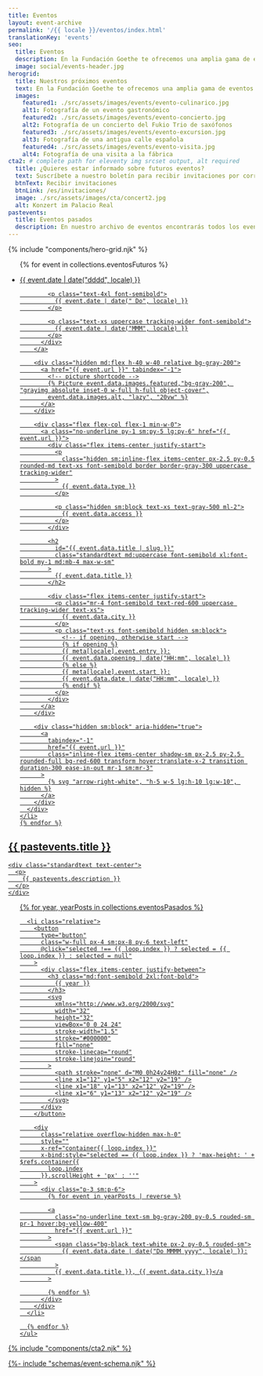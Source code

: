 ```yaml
---
title: Eventos
layout: event-archive
permalink: '/{{ locale }}/eventos/index.html'
translationKey: 'events'
seo:
  title: Eventos
  description: En la Fundación Goethe te ofrecemos una amplia gama de eventos únicos. Conciertos, visitas guiadas, exposiciones o excursiones
  image: social/events-header.jpg
herogrid:
  title: Nuestros próximos eventos
  text: En la Fundación Goethe te ofrecemos una amplia gama de eventos únicos. Conciertos, visitas guiadas, exposiciones o excursiones con almuerzo y cata de vinos.
  images:
    featured1: ./src/assets/images/events/evento-culinarico.jpg
    alt1: Fotografía de un evento gastronómico
    featured2: ./src/assets/images/events/evento-concierto.jpg
    alt2: Fotografía de un concierto del Fukio Trio de saxófonos
    featured3: ./src/assets/images/events/evento-excursion.jpg
    alt3: Fotografía de una antigua calle española
    featured4: ./src/assets/images/events/evento-visita.jpg
    alt4: Fotografía de una visita a la fábrica
cta2: # complete path for eleventy img srcset output, alt required
  title: ¿Quieres estar informado sobre futuros eventos?
  text: Suscríbete a nuestro boletín para recibir invitaciones por correo electrónico. En los correos electrónicos recibirás información sobre los eventos planeados así como un enlace para la inscripción directa. No se llevarán a cabo medidas de publicidad.
  btnText: Recibir invitaciones
  btnLink: /es/invitaciones/
  image: ./src/assets/images/cta/concert2.jpg
  alt: Konzert im Palacio Real
pastevents:
  title: Eventos pasados
  description: En nuestro archivo de eventos encontrarás todos los eventos y fechas que ya han tenido lugar
---
```


<!-- hero -->

{% include "components/hero-grid.njk" %}

<div class="my-10 2xl:md:my-16 xl:my-28">
  <ul class="divide-y divide-gray-300 md:bg-gray-100 md:border-t md:border-b border-gray-300">
    <!-- if events -->
    {% for event in collections.eventosFuturos %}
    <!-- future events -->
    <li class="px-3 py-5 md:py-0 max-w-5xl mx-auto">
      <div class="flex items-center space-x-4">
        <a class="no-underline py-1 sm:py-5 lg:py-6" tabindex="-1" href="{{ event.url }}">
          <div class="flex flex-col items-center justify-center w-20 md:w-32 lg:w-40 text-center">
            <p class="text-xs uppercase tracking-wider text-gray-500 font-semibold">
              {{ event.date | date("dddd", locale) }}
            </p>

            <p class="text-4xl font-semibold">
              {{ event.date | date(" Do", locale) }}
            </p>

            <p class="text-xs uppercase tracking-wider font-semibold">
              {{ event.date | date("MMM", locale) }}
            </p>
          </div>
        </a>

        <div class="hidden md:flex h-40 w-40 relative bg-gray-200">
          <a href="{{ event.url }}" tabindex="-1">
            <!-- picture shortcode -->
            {% Picture event.data.images.featured,"bg-gray-200", "grayimg absolute inset-0 w-full h-full object-cover",
            event.data.images.alt, "lazy", "20vw" %}
          </a>
        </div>

        <div class="flex flex-col flex-1 min-w-0">
          <a class="no-underline py-1 sm:py-5 lg:py-6" href="{{ event.url }}">
            <div class="flex items-center justify-start">
              <p
                class="hidden sm:inline-flex items-center px-2.5 py-0.5 rounded-md text-xs font-semibold border border-gray-300 uppercase tracking-wider"
              >
                {{ event.data.type }}
              </p>

              <p class="hidden sm:block text-xs text-gray-500 ml-2">
                {{ event.data.access }}
              </p>
            </div>

            <h2
              id="{{ event.data.title | slug }}"
              class="standardtext md:uppercase font-semibold xl:font-bold my-1 md:mb-4 max-w-sm"
            >
              {{ event.data.title }}
            </h2>

            <div class="flex items-center justify-start">
              <p class="mr-4 font-semibold text-red-600 uppercase tracking-wider text-xs">
                {{ event.data.city }}
              </p>
              <p class="text-xs font-semibold hidden sm:block">
                <!-- if opening, otherwise start -->
                {% if opening %}
                {{ meta[locale].event.entry }}:
                {{ event.data.opening | date("HH:mm", locale) }}
                {% else %}
                {{ meta[locale].event.start }}:
                {{ event.data.date | date("HH:mm", locale) }}
                {% endif %}
              </p>
            </div>
          </a>
        </div>

        <div class="hidden sm:block" aria-hidden="true">
          <a
            tabindex="-1"
            href="{{ event.url }}"
            class="inline-flex items-center shadow-sm px-2.5 py-2.5 rounded-full bg-red-600 transform hover:translate-x-2 transition duration-300 ease-in-out mr-1 sm:mr-3"
          >
            {% svg "arrow-right-white", "h-5 w-5 lg:h-10 lg:w-10", hidden %}
          </a>
        </div>
      </div>
    </li>
    {% endfor %}

  </ul>

  <!-- past events -->

  <div class="max-w-xl mx-auto">
    <h2 class="standardtitel mt-20 mb-6 2xl:mb-8 text-gray-900 text-center">
      {{ pastevents.title }}
    </h2>

    <div class="standardtext text-center">
      <p>
        {{ pastevents.description }}
      </p>
    </div>

  </div>

  <div class="bg-white max-w-xl mx-auto border-t sm:border border-gray-300 sm:rounded-md" x-data="{selected:null}">
    <ul class="shadow-box">
      <!-- sorted by year past events -->
      {% for year, yearPosts in collections.eventosPasados %}

      <li class="relative">
        <button
          type="button"
          class="w-full px-4 sm:px-8 py-6 text-left"
          @click="selected !== {{ loop.index }} ? selected = {{ loop.index }} : selected = null"
        >
          <div class="flex items-center justify-between">
            <h3 class="md:font-semibold 2xl:font-bold">
              {{ year }}
            </h3>
            <svg
              xmlns="http://www.w3.org/2000/svg"
              width="32"
              height="32"
              viewBox="0 0 24 24"
              stroke-width="1.5"
              stroke="#000000"
              fill="none"
              stroke-linecap="round"
              stroke-linejoin="round"
            >
              <path stroke="none" d="M0 0h24v24H0z" fill="none" />
              <line x1="12" y1="5" x2="12" y2="19" />
              <line x1="18" y1="13" x2="12" y2="19" />
              <line x1="6" y1="13" x2="12" y2="19" />
            </svg>
          </div>
        </button>

        <div
          class="relative overflow-hidden max-h-0"
          style=""
          x-ref="container{{ loop.index }}"
          x-bind:style="selected == {{ loop.index }} ? 'max-height: ' + $refs.container{{
            loop.index
          }}.scrollHeight + 'px' : ''"
        >
          <div class="p-3 sm:p-6">
            {% for event in yearPosts | reverse %}

            <a
              class="no-underline text-sm bg-gray-200 py-0.5 rouded-sm pr-1 hover:bg-yellow-400"
              href="{{ event.url }}"
            >
              <span class="bg-black text-white px-2 py-0.5 rouded-sm">
                {{ event.data.date | date("Do MMMM yyyy", locale) }}:</span
              >
              {{ event.data.title }}, {{ event.data.city }}</a
            >

            {% endfor %}
          </div>
        </div>
      </li>

      {% endfor %}
    </ul>

  </div>
</div>

<!-- hero -->

{% include "components/cta2.njk" %}

<!-- include event schema  -->

{%- include "schemas/event-schema.njk" %}

<!-- ende -->
